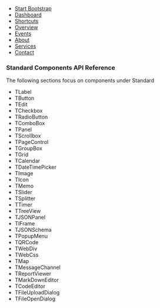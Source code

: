 <div id="wrapper">
        <div id="sidebar-wrapper">
            <ul class="sidebar-nav">
                <li class="sidebar-brand">
                    <a href="#">
                        Start Bootstrap
                    </a>
                </li>
                <li>
                    <a href="#">Dashboard</a>
                </li>
                <li>
                    <a href="#">Shortcuts</a>
                </li>
                <li>
                    <a href="#">Overview</a>
                </li>
                <li>
                    <a href="#">Events</a>
                </li>
                <li>
                    <a href="#">About</a>
                </li>
                <li>
                    <a href="#">Services</a>
                </li>
                <li>
                    <a href="#">Contact</a>
                </li>
            </ul>
        </div>
        </div>


### Standard Components API Reference

The following sections focus on components under Standard

* TLabel
* TButton
* TEdit
* TCheckbox
* TRadioButton
* TComboBox
* TPanel
* TScrollbox
* TPageControl
* TGroupBox
* TGrid
* TCalendar
* TDateTimePicker
* TImage
* TIcon
* TMemo
* TSlider
* TSplitter
* TTimer
* TTreeView
* TJSONPanel
* TIFrame
* TJSONSchema
* TPopupMenu
* TQRCode
* TWebDiv
* TWebCss
* TMap
* TMessageChannel
* TReportViewer
* TMarkDownEditor
* TCodeEditor
* TFileUploadDialog
* TFileOpenDialog
